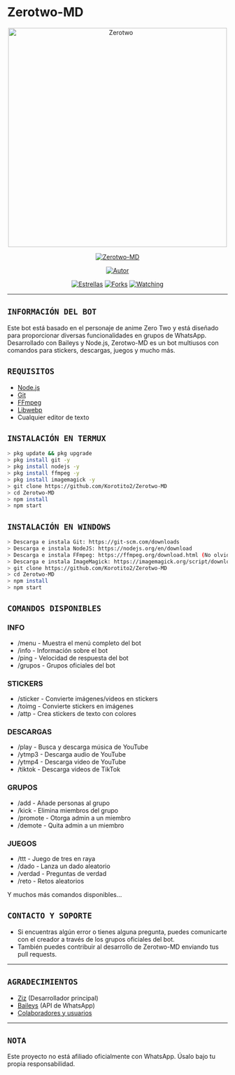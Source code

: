 # Zerotwo-MD

<p align="center">
<img src="https://imgur.com/4JHtqfD" alt="Zerotwo" width="500"/>
</p>

<p align="center">
<a href="#"><img title="Zerotwo-MD" src="https://img.shields.io/badge/Zerotwo%20WhatsApp%20Bot-green?colorA=%23ff0000&colorB=%23017e40&style=for-the-badge"></a>
</p>

<p align="center">
<a href="https://github.com/Korotito2"><img title="Autor" src="https://img.shields.io/badge/AUTOR-ZIZ-red.svg?style=for-the-badge&logo=github"></a>
</p>

<p align="center">
<a href="https://github.com/Korotito2/Zerotwo-MD/stargazers/"><img title="Estrellas" src="https://img.shields.io/github/stars/Korotito2/Zerotwo-MD?color=blue&style=flat-square"></a>
<a href="https://github.com/Korotito2/Zerotwo-MD/network/members"><img title="Forks" src="https://img.shields.io/github/forks/Korotito2/Zerotwo-MD?color=red&style=flat-square"></a>
<a href="https://github.com/Korotito2/Zerotwo-MD/watchers"><img title="Watching" src="https://img.shields.io/github/watchers/Korotito2/Zerotwo-MD?label=Watchers&color=blue&style=flat-square"></a>
</p>

---

## `INFORMACIÓN DEL BOT`
Este bot está basado en el personaje de anime Zero Two y está diseñado para proporcionar diversas funcionalidades en grupos de WhatsApp. Desarrollado con Baileys y Node.js, Zerotwo-MD es un bot multiusos con comandos para stickers, descargas, juegos y mucho más.

## `REQUISITOS`

* [Node.js](https://nodejs.org/en/)
* [Git](https://git-scm.com/downloads)
* [FFmpeg](https://github.com/BtbN/FFmpeg-Builds/releases/download/autobuild-2020-12-08-13-03/ffmpeg-n4.3.1-26-gca55240b8c-win64-gpl-4.3.zip)
* [Libwebp](https://developers.google.com/speed/webp/download)
* Cualquier editor de texto

## `INSTALACIÓN EN TERMUX`
```bash
> pkg update && pkg upgrade
> pkg install git -y
> pkg install nodejs -y
> pkg install ffmpeg -y
> pkg install imagemagick -y
> git clone https://github.com/Korotito2/Zerotwo-MD
> cd Zerotwo-MD
> npm install
> npm start
```

## `INSTALACIÓN EN WINDOWS`
```bash
> Descarga e instala Git: https://git-scm.com/downloads
> Descarga e instala NodeJS: https://nodejs.org/en/download
> Descarga e instala FFmpeg: https://ffmpeg.org/download.html (No olvides agregar FFmpeg a la variable PATH)
> Descarga e instala ImageMagick: https://imagemagick.org/script/download.php
> git clone https://github.com/Korotito2/Zerotwo-MD
> cd Zerotwo-MD
> npm install
> npm start
```

## `COMANDOS DISPONIBLES`

### INFO
- /menu - Muestra el menú completo del bot
- /info - Información sobre el bot
- /ping - Velocidad de respuesta del bot
- /grupos - Grupos oficiales del bot

### STICKERS
- /sticker - Convierte imágenes/videos en stickers
- /toimg - Convierte stickers en imágenes
- /attp - Crea stickers de texto con colores

### DESCARGAS
- /play - Busca y descarga música de YouTube
- /ytmp3 - Descarga audio de YouTube
- /ytmp4 - Descarga video de YouTube
- /tiktok - Descarga videos de TikTok

### GRUPOS
- /add - Añade personas al grupo
- /kick - Elimina miembros del grupo
- /promote - Otorga admin a un miembro
- /demote - Quita admin a un miembro

### JUEGOS
- /ttt - Juego de tres en raya
- /dado - Lanza un dado aleatorio
- /verdad - Preguntas de verdad
- /reto - Retos aleatorios

Y muchos más comandos disponibles...

## `CONTACTO Y SOPORTE`

* Si encuentras algún error o tienes alguna pregunta, puedes comunicarte con el creador a través de los grupos oficiales del bot.
* También puedes contribuir al desarrollo de Zerotwo-MD enviando tus pull requests.

---

## `AGRADECIMIENTOS`
* [Ziz](https://github.com/Korotito2) (Desarrollador principal)
* [Baileys](https://github.com/adiwajshing/baileys) (API de WhatsApp)
* [Colaboradores y usuarios](https://github.com/Korotito2/Zerotwo-MD/graphs/contributors)

---

## `NOTA`
Este proyecto no está afiliado oficialmente con WhatsApp. Úsalo bajo tu propia responsabilidad.
